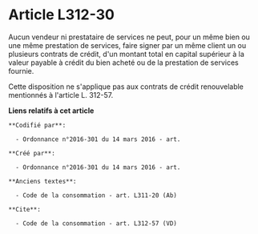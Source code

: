 # Article L312-30

Aucun vendeur ni prestataire de services ne peut, pour un même bien ou une même prestation de services, faire signer par un
même client un ou plusieurs contrats de crédit, d'un montant total en capital supérieur à la valeur payable à crédit du bien
acheté ou de la prestation de services fournie. 

Cette disposition ne s'applique pas aux contrats de crédit renouvelable mentionnés à l'article L. 312-57.

**Liens relatifs à cet article**

	**Codifié par**:

	  - Ordonnance n°2016-301 du 14 mars 2016 - art.

	**Créé par**:

	  - Ordonnance n°2016-301 du 14 mars 2016 - art.

	**Anciens textes**:

	  - Code de la consommation - art. L311-20 (Ab)

	**Cite**:

	  - Code de la consommation - art. L312-57 (VD)
